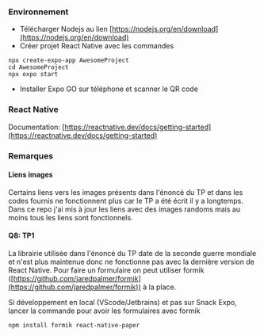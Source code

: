 ### Environnement

- Télécharger Nodejs au lien [https://nodejs.org/en/download](https://nodejs.org/en/download)
- Créer projet React Native avec les commandes

```
npx create-expo-app AwesomeProject
cd AwesomeProject
npx expo start
```

- Installer Expo GO sur téléphone et scanner le QR code

### React Native
Documentation: [https://reactnative.dev/docs/getting-started](https://reactnative.dev/docs/getting-started)


### Remarques

#### Liens images
Certains liens vers les images présents dans l'énoncé du TP et dans les codes fournis ne fonctionnent plus car le TP a été écrit il y a longtemps. Dans ce repo j'ai mis à jour les liens avec des images randoms mais au moins tous les liens sont fonctionnels. 

#### Q8: TP1

La librairie utilisée dans l'énoncé du TP date de la seconde guerre mondiale et n'est plus maintenue donc ne fonctionne pas avec la dernière version de React Native. Pour faire un formulaire on peut utiliser formik ([https://github.com/jaredpalmer/formik](https://github.com/jaredpalmer/formik)) à la place.

Si développement en local (VScode/Jetbrains) et pas sur Snack Expo, lancer la commande pour avoir les formulaires avec formik
```
npm install formik react-native-paper
``` 
